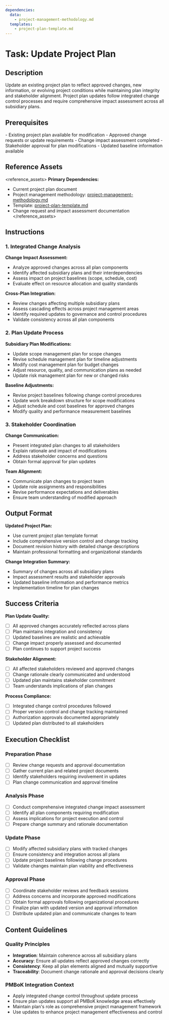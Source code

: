```yaml
---
dependencies:
  data:
    - project-management-methodology.md
  templates:
    - project-plan-template.md
---
```


# Task: Update Project Plan

## Description

Update an existing project plan to reflect approved changes, new information, or evolving project conditions while maintaining plan integrity and stakeholder alignment. Project plan updates follow integrated change control processes and require comprehensive impact assessment across all subsidiary plans.

## Prerequisites

<prerequisites>
- Existing project plan available for modification
- Approved change requests or update requirements
- Change impact assessment completed
- Stakeholder approval for plan modifications
- Updated baseline information available
</prerequisites>

## Reference Assets

<reference_assets>
**Primary Dependencies:**
- Current project plan document
- Project management methodology: [project-management-methodology.md](./.krci-ai/data/project-management-methodology.md)
- Template: [project-plan-template.md](./.krci-ai/templates/project-plan-template.md)
- Change request and impact assessment documentation
</reference_assets>

## Instructions

### 1. Integrated Change Analysis

**Change Impact Assessment:**
- Analyze approved changes across all plan components
- Identify affected subsidiary plans and their interdependencies
- Assess impact on project baselines (scope, schedule, cost)
- Evaluate effect on resource allocation and quality standards

**Cross-Plan Integration:**
- Review changes affecting multiple subsidiary plans
- Assess cascading effects across project management areas
- Identify required updates to governance and control procedures
- Validate consistency across all plan components

### 2. Plan Update Process

**Subsidiary Plan Modifications:**
- Update scope management plan for scope changes
- Revise schedule management plan for timeline adjustments
- Modify cost management plan for budget changes
- Adjust resource, quality, and communication plans as needed
- Update risk management plan for new or changed risks

**Baseline Adjustments:**
- Revise project baselines following change control procedures
- Update work breakdown structure for scope modifications
- Adjust schedule and cost baselines for approved changes
- Modify quality and performance measurement baselines

### 3. Stakeholder Coordination

**Change Communication:**
- Present integrated plan changes to all stakeholders
- Explain rationale and impact of modifications
- Address stakeholder concerns and questions
- Obtain formal approval for plan updates

**Team Alignment:**
- Communicate plan changes to project team
- Update role assignments and responsibilities
- Revise performance expectations and deliverables
- Ensure team understanding of modified approach

## Output Format

**Updated Project Plan:**
- Use current project plan template format
- Include comprehensive version control and change tracking
- Document revision history with detailed change descriptions
- Maintain professional formatting and organizational standards

**Change Integration Summary:**
- Summary of changes across all subsidiary plans
- Impact assessment results and stakeholder approvals
- Updated baseline information and performance metrics
- Implementation timeline for plan changes

## Success Criteria

**Plan Update Quality:**
- [ ] All approved changes accurately reflected across plans
- [ ] Plan maintains integration and consistency
- [ ] Updated baselines are realistic and achievable
- [ ] Change impact properly assessed and documented
- [ ] Plan continues to support project success

**Stakeholder Alignment:**
- [ ] All affected stakeholders reviewed and approved changes
- [ ] Change rationale clearly communicated and understood
- [ ] Updated plan maintains stakeholder commitment
- [ ] Team understands implications of plan changes

**Process Compliance:**
- [ ] Integrated change control procedures followed
- [ ] Proper version control and change tracking maintained
- [ ] Authorization approvals documented appropriately
- [ ] Updated plan distributed to all stakeholders

## Execution Checklist

### Preparation Phase

- [ ] Review change requests and approval documentation
- [ ] Gather current plan and related project documents
- [ ] Identify stakeholders requiring involvement in updates
- [ ] Plan change communication and approval timeline

### Analysis Phase

- [ ] Conduct comprehensive integrated change impact assessment
- [ ] Identify all plan components requiring modification
- [ ] Assess implications for project execution and control
- [ ] Prepare change summary and rationale documentation

### Update Phase

- [ ] Modify affected subsidiary plans with tracked changes
- [ ] Ensure consistency and integration across all plans
- [ ] Update project baselines following change procedures
- [ ] Validate changes maintain plan viability and effectiveness

### Approval Phase

- [ ] Coordinate stakeholder reviews and feedback sessions
- [ ] Address concerns and incorporate approved modifications
- [ ] Obtain formal approvals following organizational procedures
- [ ] Finalize plan with updated version and approval information
- [ ] Distribute updated plan and communicate changes to team

## Content Guidelines

### Quality Principles

- **Integration**: Maintain coherence across all subsidiary plans
- **Accuracy**: Ensure all updates reflect approved changes correctly
- **Consistency**: Keep all plan elements aligned and mutually supportive
- **Traceability**: Document change rationale and approval decisions clearly

### PMBoK Integration Context

- Apply integrated change control throughout update process
- Ensure plan updates support all PMBoK knowledge areas effectively
- Maintain plan's role as comprehensive project management framework
- Use updates to enhance project management effectiveness and control

